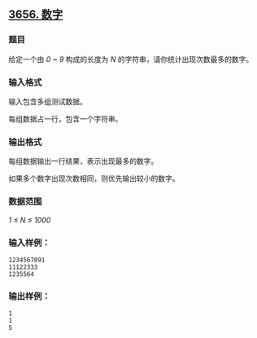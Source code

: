 ## [3656. 数字](https://www.acwing.com/problem/content/3659/)

### 题目

给定一个由 *0 ~ 9* 构成的长度为 *N* 的字符串，请你统计出现次数最多的数字。

### 输入格式

输入包含多组测试数据。

每组数据占一行，包含一个字符串。

### 输出格式

每组数据输出一行结果，表示出现最多的数字。

如果多个数字出现次数相同，则优先输出较小的数字。

### 数据范围

*1 ≤ N ≤ 1000*

### 输入样例：

```
1234567891
11122333
1235564
```

### 输出样例：

```
1
1
5
```
